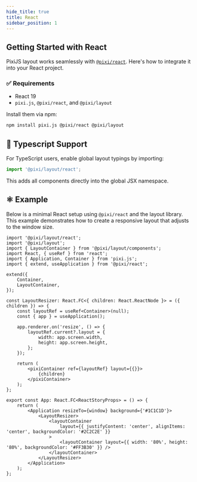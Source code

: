 ```yaml
---
hide_title: true
title: React
sidebar_position: 1
---
```


## Getting Started with React

PixiJS layout works seamlessly with [`@pixi/react`](https://github.com/pixijs/react-pixi). Here's how to integrate it into your React project.

### ✅ Requirements

- React 19
- `pixi.js`, `@pixi/react`, and `@pixi/layout`

Install them via npm:

```bash
npm install pixi.js @pixi/react @pixi/layout
```

## 🔧 Typescript Support

For TypeScript users, enable global layout typings by importing:

```ts
import '@pixi/layout/react';
```

This adds all components directly into the global JSX namespace.

## ⚛️ Example

Below is a minimal React setup using `@pixi/react` and the layout library. This example demonstrates how to create a responsive layout that adjusts to the window size.

```tsx
import '@pixi/layout/react';
import '@pixi/layout';
import { LayoutContainer } from '@pixi/layout/components';
import React, { useRef } from 'react';
import { Application, Container } from 'pixi.js';
import { extend, useApplication } from '@pixi/react';

extend({
    Container,
    LayoutContainer,
});

const LayoutResizer: React.FC<{ children: React.ReactNode }> = ({ children }) => {
    const layoutRef = useRef<Container>(null);
    const { app } = useApplication();

    app.renderer.on('resize', () => {
        layoutRef.current?.layout = {
            width: app.screen.width,
            height: app.screen.height,
        };
    });

    return (
        <pixiContainer ref={layoutRef} layout={{}}>
            {children}
        </pixiContainer>
    );
};

export const App: React.FC<ReactStoryProps> = () => {
    return (
        <Application resizeTo={window} background={'#1C1C1D'}>
            <LayoutResizer>
                <layoutContainer
                    layout={{ justifyContent: 'center', alignItems: 'center', backgroundColor: '#2C2C2E' }}
                >
                    <layoutContainer layout={{ width: '80%', height: '80%', backgroundColor: '#FF3B30' }} />
                </layoutContainer>
            </LayoutResizer>
        </Application>
    );
};
```
